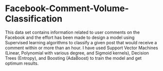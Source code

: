 # Facebook-Comment-Volume-Classification
This data set contains information related to user comments on the Facebook and the effort has been made to design a model using Supervised learning algorithms to classify a given post that would receive a comment within or more than an hour. I have used Support Vector Machines (Linear, Polynomial with various degree, and Sigmoid kernels), Decision Trees (Entropy), and Boosting (AdaBoost) to train the model and get optimum results.
